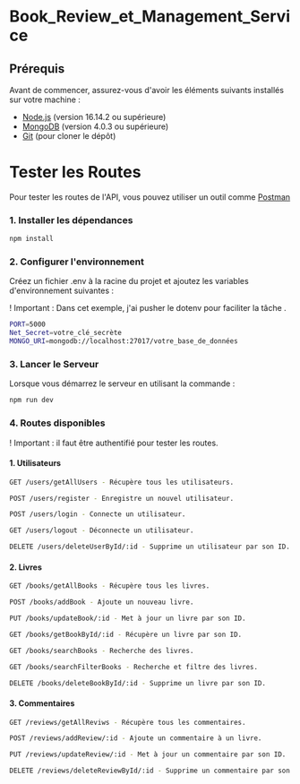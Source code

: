 # Book_Review_et_Management_Service

## Prérequis

Avant de commencer, assurez-vous d'avoir les éléments suivants installés sur votre machine :

- [Node.js](https://nodejs.org/) (version 16.14.2 ou supérieure)
- [MongoDB](https://www.mongodb.com/) (version 4.0.3 ou supérieure)
- [Git](https://github.com/AzizBenIsmail/Book_Review_et_Management_Service) (pour cloner le dépôt)

# Tester les Routes

Pour tester les routes de l'API, vous pouvez utiliser un outil comme [Postman](https://www.postman.com/) 

### 1. **Installer les dépendances**

```bash
npm install
``` 
### 2. **Configurer l'environnement**

Créez un fichier .env à la racine du projet et ajoutez les variables d'environnement suivantes :

! Important : Dans cet exemple, j'ai pusher le dotenv pour faciliter la tâche .

```bash
PORT=5000
Net_Secret=votre_clé_secrète
MONGO_URI=mongodb://localhost:27017/votre_base_de_données 
``` 

### 3. **Lancer le Serveur**

Lorsque vous démarrez le serveur en utilisant la commande : 

```bash
npm run dev 
``` 
### 4. **Routes disponibles**

! Important : il faut être authentifié pour tester les routes.

#### 1. **Utilisateurs**
```bash
GET /users/getAllUsers - Récupère tous les utilisateurs. 

POST /users/register - Enregistre un nouvel utilisateur.

POST /users/login - Connecte un utilisateur.

GET /users/logout - Déconnecte un utilisateur.

DELETE /users/deleteUserById/:id - Supprime un utilisateur par son ID.
``` 
#### 2. **Livres**

```bash
GET /books/getAllBooks - Récupère tous les livres.

POST /books/addBook - Ajoute un nouveau livre.

PUT /books/updateBook/:id - Met à jour un livre par son ID.

GET /books/getBookById/:id - Récupère un livre par son ID.

GET /books/searchBooks - Recherche des livres.

GET /books/searchFilterBooks - Recherche et filtre des livres.

DELETE /books/deleteBookById/:id - Supprime un livre par son ID.
``` 
#### 3. **Commentaires**

```bash
GET /reviews/getAllReviws - Récupère tous les commentaires.

POST /reviews/addReview/:id - Ajoute un commentaire à un livre.

PUT /reviews/updateReview/:id - Met à jour un commentaire par son ID.

DELETE /reviews/deleteReviewById/:id - Supprime un commentaire par son ID. 
``` 
